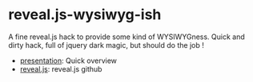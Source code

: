 # reveal.js-wysiwyg-ish

A fine reveal.js hack to provide some kind of WYSIWYGness. Quick and dirty hack, full of jquery dark magic, but should do the job !

- [presentation](https://github.com/hakimel/reveal.js/): Quick overview 
- [reveal.js](https://github.com/hakimel/reveal.js/): reveal.js github
